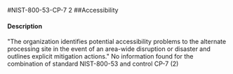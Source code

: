 #NIST-800-53-CP-7 2
##Accessibility
#### Description
"The organization identifies potential accessibility problems to the alternate processing site in the event of an area-wide disruption or disaster and outlines explicit mitigation actions."
No information found for the combination of standard NIST-800-53 and control CP-7 (2)
